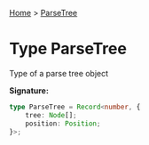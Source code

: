 [Home](../index.md) &gt; [ParseTree](./parsetree.md)

# Type ParseTree

Type of a parse tree object

<b>Signature:</b>

```typescript
type ParseTree = Record<number, {
    tree: Node[];
    position: Position;
}>;
```

